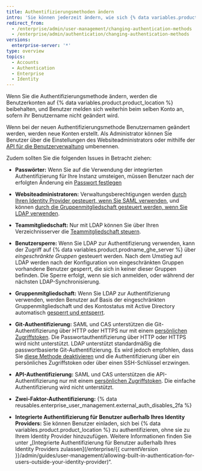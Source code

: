 ```yaml
---
title: Authentifizierungsmethoden ändern
intro: 'Sie können jederzeit ändern, wie sich {% data variables.product.prodname_ghe_server %} mit Ihren vorhandenen Konten authentifiziert.'
redirect_from:
  - /enterprise/admin/user-management/changing-authentication-methods
  - /enterprise/admin/authentication/changing-authentication-methods
versions:
  enterprise-server: '*'
type: overview
topics:
  - Accounts
  - Authentication
  - Enterprise
  - Identity
---
```


Wenn Sie die Authentifizierungsmethode ändern, werden die Benutzerkonten auf {% data variables.product.product_location %} beibehalten, und Benutzer melden sich weiterhin beim selben Konto an, sofern ihr Benutzername nicht geändert wird.

Wenn bei der neuen Authentifizierungsmethode Benutzernamen geändert werden, werden neue Konten erstellt. Als Administrator können Sie Benutzer über die Einstellungen des Websiteadministrators oder mithilfe der [API für die Benutzerverwaltung](/rest/reference/enterprise-admin#update-the-username-for-a-user) umbenennen.

Zudem sollten Sie die folgenden Issues in Betracht ziehen:

* **Passwörter:** Wenn Sie auf die Verwendung der integrierten Authentifizierung für Ihre Instanz umsteigen, müssen Benutzer nach der erfolgten Änderung ein [Passwort festlegen](/enterprise/user/articles/how-can-i-reset-my-password/)

* **Websiteadministratoren:** Verwaltungsberechtigungen werden [durch Ihren Identity Provider gesteuert, wenn Sie SAML verwenden](/enterprise/admin/guides/user-management/using-saml/#saml-attributes), und können [durch die Gruppenmitgliedschaft gesteuert werden, wenn Sie LDAP verwenden](/enterprise/admin/authentication/using-ldap#configuring-ldap-with-your-github-enterprise-server-instance).

* **Teammitgliedschaft:** Nur mit LDAP können Sie über Ihren Verzeichnisserver die [Teammitgliedschaft steuern](/enterprise/admin/authentication/using-ldap#configuring-ldap-with-your-github-enterprise-server-instance).

* **Benutzersperre:** Wenn Sie LDAP zur Authentifizierung verwenden, kann der Zugriff auf {% data variables.product.prodname_ghe_server %} über _eingeschränkte Gruppen_ gesteuert werden. Nach dem Umstieg auf LDAP werden nach der Konfiguration von eingeschränkten Gruppen vorhandene Benutzer gesperrt, die sich in keiner dieser Gruppen befinden. Die Sperre erfolgt, wenn sie sich anmelden, oder während der nächsten LDAP-Synchronisierung.

* **Gruppenmitgliedschaft:** Wenn Sie LDAP zur Authentifizierung verwenden, werden Benutzer auf Basis der eingeschränkten Gruppenmitgliedschaft und des Kontostatus mit Active Directory automatisch [gesperrt und entsperrt](/enterprise/admin/guides/user-management/suspending-and-unsuspending-users).

* **Git-Authentifizierung:** SAML und CAS unterstützen die Git-Authentifizierung über HTTP oder HTTPS nur mit einem [persönlichen Zugriffstoken](/articles/creating-an-access-token-for-command-line-use). Die Passwortauthentifizierung über HTTP oder HTTPS wird nicht unterstützt. LDAP unterstützt standardmäßig die passwortbasierte Git-Authentifizierung. Es wird jedoch empfohlen, dass Sie [diese Methode deaktivieren](/enterprise/admin/authentication/using-ldap#disabling-password-authentication-for-git-operations) und die Authentifizierung über ein persönliches Zugriffstoken oder über einen SSH-Schlüssel erzwingen.

* **API-Authentifizierung:** SAML und CAS unterstützen die API-Authentifizierung nur mit einem [persönlichen Zugriffstoken](/articles/creating-an-access-token-for-command-line-use). Die einfache Authentifizierung wird nicht unterstützt.

* **Zwei-Faktor-Authentifizierung:** {% data reusables.enterprise_user_management.external_auth_disables_2fa %}

* **Integrierte Authentifizierung für Benutzer außerhalb Ihres Identity Providers:** Sie können Benutzer einladen, sich bei {% data variables.product.product_location %} zu authentifizieren, ohne sie zu Ihrem Identity Provider hinzuzufügen. Weitere Informationen finden Sie unter „[Integrierte Authentifizierung für Benutzer außerhalb Ihres Identity Providers zulassen](/enterprise/{{ currentVersion }}/admin/guides/user-management/allowing-built-in-authentication-for-users-outside-your-identity-provider)“.
